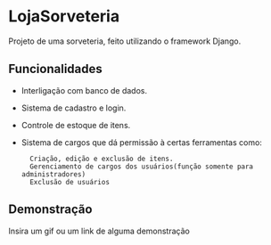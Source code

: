 # LojaSorveteria
Projeto de uma sorveteria, feito utilizando o framework Django.


## Funcionalidades

- Interligação com banco de dados.
- Sistema de cadastro e login.
- Controle de estoque de itens.
- Sistema de cargos que dá permissão à certas ferramentas como:

        Criação, edição e exclusão de itens.
        Gerenciamento de cargos dos usuários(função somente para administradores)
        Exclusão de usuários



## Demonstração

Insira um gif ou um link de alguma demonstração

